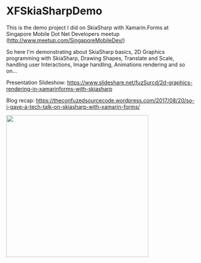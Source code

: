 # XFSkiaSharpDemo
This is the demo project I did on SkiaSharp with Xamarin.Forms at Singapore Mobile Dot Net Developers meetup (http://www.meetup.com/SingaporeMobileDev/)   

So here I'm demonstrating about SkiaSharp basics, 2D Graphics programming with SkiaSharp, Drawing Shapes, Translate and Scale, handling user Interactions, Image handling, Animations rendering and so on...

Presentation Slideshow:
https://www.slideshare.net/fuzSurcd/2d-graphics-rendering-in-xamarinforms-with-skiasharp

Blog recap: https://theconfuzedsourcecode.wordpress.com/2017/08/20/so-i-gave-a-tech-talk-on-skiasharp-with-xamarin-forms/

<img src="https://github.com/UdaraAlwis/XFSkiaSharpDemo/screenshots/Screenshot_1503245581.png"  height="380" />
